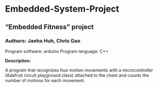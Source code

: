 # Embedded-System-Project
## “Embedded Fitness” project
### Authors: Jaeha Huh, Chris Gao

Program software: arduino 
Program language: C++

**Description:**

A program that recognizes four motion movements with a microcontroller (Adafruit circuit playground class) attached to the chest and counts the number of motions for each movement.
